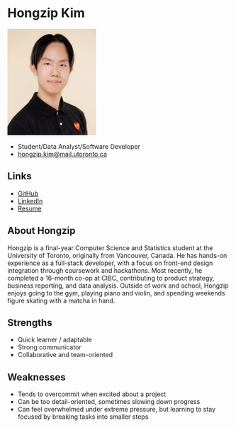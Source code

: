 # Hongzip Kim

<img src="./pictures/hongzip_kim.jpeg" alt="Hongzip Kim Profile" width="200"/>

- Student/Data Analyst/Software Developer
- hongzip.kim@mail.utoronto.ca

## Links

- [GitHub](https://github.com/hongzipkim)
- [LinkedIn](https://www.linkedin.com/in/hongzipkim/)
- [Resume](./resumes/hongzip_kim.pdf)

## About Hongzip

Hongzip is a final-year Computer Science and Statistics student at the University of Toronto, originally from Vancouver, Canada. He has hands-on experience as a full-stack developer, with a focus on front-end design integration through coursework and hackathons. Most recently, he completed a 16-month co-op at CIBC, contributing to product strategy, business reporting, and data analysis. Outside of work and school, Hongzip enjoys going to the gym, playing piano and violin, and spending weekends figure skating with a matcha in hand. 

## Strengths

- Quick learner / adaptable
- Strong communicator 
- Collaborative and team-oriented

## Weaknesses

- Tends to overcommit when excited about a project
- Can be too detail-oriented, sometimes slowing down progress
- Can feel overwhelmed under extreme pressure, but learning to stay focused by breaking tasks into smaller steps
